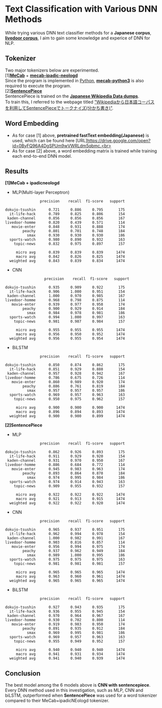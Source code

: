 # Text Classification with Various DNN Methods
While trying various DNN text classifier methods for a **Japanese corpus**, [**livedoor corpus**](https://www.rondhuit.com/download.html#ldcc),  I aim to gain some knowledge and experice of DNN for NLP.
<br>
## Tokenizer
Two major tokenizers below are experimented.<br>
[1][**MeCab**](https://taku910.github.io/mecab/) + [**mecab-ipadic-neologd**](https://github.com/neologd/mecab-ipadic-neologd)<br>
Since the program is implemented in [Python](https://github.com/python), [**mecab-python3**](https://github.com/SamuraiT/mecab-python3) is also required to execute the program.<br>
[2][**SentencePiece**](https://github.com/google/sentencepiece)<br>
SentencePiece is trained on the [**Japanese Wikipedia Data dumps**](https://dumps.wikimedia.org/jawiki/latest/).<br>
To train this, I referred to the webpage titled ["Wikipediaから日本語コーパスを利用してSentencePieceでトークナイズ(分かち書き)"](https://applingo.tokyo/article/1252).
<br>
## Word Embedding
- As for case [1] above, **pretrained fastText embedding(Japanese)** is used, which can be found here [URL]https://drive.google.com/open?id=0ByFQ96A4DgSPUm9wVWRLdm5qbmc.<br>
- As for case [2] above, a word embedding matrix is trained while training each end-to-end DNN model.<br>
## Results
**[1]MeCab + ipadicneologd**
- MLP(Multi-layer Perceptron)
```
                precision    recall  f1-score   support           

dokujo-tsushin      0.721     0.886     0.795       175
  it-life-hack      0.789     0.825     0.806       154
 kaden-channel      0.856     0.856     0.856       167
livedoor-homme      0.820     0.439     0.571       114
   movie-enter      0.848     0.931     0.888       174
        peachy      0.801     0.701     0.748       184
          smax      0.930     0.930     0.930       186
  sports-watch      0.980     0.890     0.932       163
    topic-news      0.832     0.975     0.897       157

     micro avg      0.839     0.839     0.839      1474
     macro avg      0.842     0.826     0.825      1474
  weighted avg      0.843     0.839     0.834      1474
```
- CNN
```
                  precision    recall  f1-score   support

dokujo-tsushin      0.935     0.909     0.922       175
  it-life-hack      0.906     1.000     0.951       154
 kaden-channel      1.000     0.970     0.985       167
livedoor-homme      0.968     0.798     0.875       114
   movie-enter      0.939     0.977     0.958       174
        peachy      0.900     0.929     0.914       184
          smax      0.984     0.978     0.981       186
  sports-watch      0.994     1.000     0.997       163
    topic-news      0.981     0.987     0.984       157

     micro avg      0.955     0.955     0.955      1474
     macro avg      0.956     0.950     0.952      1474
  weighted avg      0.956     0.955     0.954      1474
```
- BiLSTM
```
                precision    recall  f1-score   support

dokujo-tsushin      0.850     0.874     0.862       175
  it-life-hack      0.851     0.929     0.888       154
 kaden-channel      0.957     0.928     0.942       167
livedoor-homme      0.786     0.675     0.726       114
   movie-enter      0.860     0.989     0.920       174
        peachy      0.886     0.761     0.819       184
          smax      0.957     0.957     0.957       186
  sports-watch      0.969     0.957     0.963       163
    topic-news      0.950     0.975     0.962       157

     micro avg      0.900     0.900     0.900      1474
     macro avg      0.896     0.894     0.893      1474
  weighted avg      0.900     0.900     0.899      1474
```
**[2]SentencePiece**
- MLP
```
                precision    recall  f1-score   support

dokujo-tsushin      0.862     0.926     0.893       175
  it-life-hack      0.911     0.929     0.920       154
 kaden-channel      0.931     0.970     0.950       167
livedoor-homme      0.886     0.684     0.772       114
   movie-enter      0.945     0.983     0.963       174
        peachy      0.893     0.864     0.878       184
          smax      0.974     0.995     0.984       186
  sports-watch      0.974     0.914     0.943       163
    topic-news      0.909     0.955     0.932       157

     micro avg      0.922     0.922     0.922      1474
     macro avg      0.921     0.913     0.915      1474
  weighted avg      0.922     0.922     0.920      1474
```
- CNN
```
                precision    recall  f1-score   support

dokujo-tsushin      0.965     0.937     0.951       175
  it-life-hack      0.962     0.994     0.978       154
 kaden-channel      1.000     0.982     0.991       167
livedoor-homme      0.903     0.816     0.857       114
   movie-enter      0.956     0.994     0.975       174
        peachy      0.937     0.962     0.949       184
          smax      0.989     1.000     0.995       186
  sports-watch      0.975     0.975     0.975       163
    topic-news      0.981     0.981     0.981       157

     micro avg      0.965     0.965     0.965      1474
     macro avg      0.963     0.960     0.961      1474
  weighted avg      0.965     0.965     0.965      1474
```
- BiLSTM
```
                precision    recall  f1-score   support

dokujo-tsushin      0.927     0.943     0.935       175
  it-life-hack      0.936     0.955     0.945       154
 kaden-channel      0.970     0.964     0.967       167
livedoor-homme      0.930     0.702     0.800       114
   movie-enter      0.919     0.983     0.950       174
        peachy      0.891     0.935     0.912       184
          smax      0.969     0.995     0.981       186
  sports-watch      0.969     0.957     0.963       163
    topic-news      0.955     0.949     0.952       157

     micro avg      0.940     0.940     0.940      1474
     macro avg      0.941     0.931     0.934      1474
  weighted avg      0.941     0.940     0.939      1474
```
## Conclusion
The best model among the 6 models above is **CNN with sentencepiece**.<br>
Every DNN method used in this investigation, such as MLP, CNN and biLSTM, outperformed when **SentencePiece** was used for a word tokenizer compared to their MeCab+ipadicNEologd tokenizer. 
